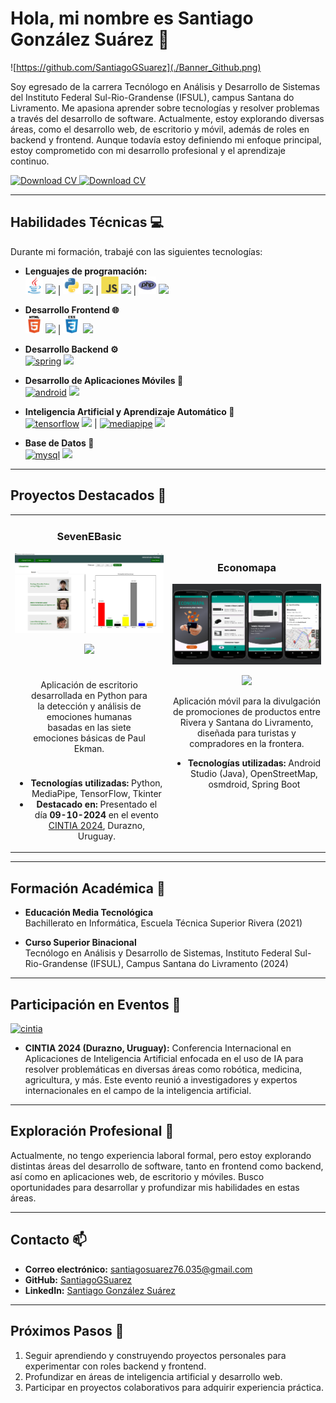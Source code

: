 # Hola, mi nombre es Santiago González Suárez 👋

![https://github.com/SantiagoGSuarez](./Banner_Github.png)

Soy egresado de la carrera Tecnólogo en Análisis y Desarrollo de Sistemas del Instituto Federal Sul-Rio-Grandense (IFSUL), campus Santana do Livramento. Me apasiona aprender sobre tecnologías y resolver problemas a través del desarrollo de software. Actualmente, estoy explorando diversas áreas, como el desarrollo web, de escritorio y móvil, además de roles en backend y frontend. Aunque todavía estoy definiendo mi enfoque principal, estoy comprometido con mi desarrollo profesional y el aprendizaje continuo.

<a href="https://raw.githubusercontent.com/SantiagoGSuarez/SantiagoGSuarez/main/Doc/CV-Santiago.pdf" target="_blank">
  <img src="https://custom-icon-badges.demolab.com/badge/-Download_CV-blue?style=for-the-badge&logo=download&logoColor=white" alt="Download CV">
</a>

<a href="https://github.com/SantiagoGSuarez/SantiagoGSuarez/raw/main/Doc/CV-Santiago.pdf" target="_blank">
  <img src="https://custom-icon-badges.demolab.com/badge/-Download_CV-blue?style=for-the-badge&logo=download&logoColor=white" alt="Download CV">
</a>


---

## Habilidades Técnicas 💻

Durante mi formación, trabajé con las siguientes tecnologías:

- **Lenguajes de programación:**  
  <a target="_blank" href="https://raw.githubusercontent.com/devicons/devicon/master/icons/java/java-original.svg" style="display: inline-block;"><img src="https://raw.githubusercontent.com/devicons/devicon/master/icons/java/java-original.svg" alt="java" width="28" height="28" /></a> <img src="https://img.shields.io/badge/-Java-red?style=for-the-badge&color=ea2d2e"> | <a target="_blank" href="https://raw.githubusercontent.com/devicons/devicon/master/icons/python/python-original.svg" style="display: inline-block;"><img src="https://raw.githubusercontent.com/devicons/devicon/master/icons/python/python-original.svg" alt="python" width="28" height="28" /></a> <img src="https://img.shields.io/badge/-python-blue?style=for-the-badge&color=ffd845"> | <a target="_blank" href="https://raw.githubusercontent.com/devicons/devicon/master/icons/javascript/javascript-original.svg" style="display: inline-block;"><img src="https://raw.githubusercontent.com/devicons/devicon/master/icons/javascript/javascript-original.svg" alt="javascript" width="28" height="28" /></a> <img src="https://img.shields.io/badge/-JavaScript-black?style=for-the-badge&color=323330"> | <a target="_blank" href="https://raw.githubusercontent.com/devicons/devicon/master/icons/php/php-original.svg" style="display: inline-block;"><img src="https://raw.githubusercontent.com/devicons/devicon/master/icons/php/php-original.svg" alt="php" width="28" height="28" /></a> <img src="https://img.shields.io/badge/-PHP-blue?style=for-the-badge&color=777bb3">

- **Desarrollo Frontend 🌐**  
  <a target="_blank" href="https://raw.githubusercontent.com/devicons/devicon/master/icons/html5/html5-original-wordmark.svg" style="display: inline-block;"><img src="https://raw.githubusercontent.com/devicons/devicon/master/icons/html5/html5-original-wordmark.svg" alt="html5" width="28" height="28" /></a> <img src="https://img.shields.io/badge/-HTML-orange?style=for-the-badge&color=e44d26"> | <a target="_blank" href="https://raw.githubusercontent.com/devicons/devicon/master/icons/css3/css3-original-wordmark.svg" style="display: inline-block;"><img src="https://raw.githubusercontent.com/devicons/devicon/master/icons/css3/css3-original-wordmark.svg" alt="css3" width="28" height="28" /></a> <img src="https://img.shields.io/badge/-CSS-blue?style=for-the-badge&color=1590b6">

- **Desarrollo Backend ⚙️**  
  <a target="_blank" href="https://www.vectorlogo.zone/logos/springio/springio-icon.svg" style="display: inline-block;"><img src="https://www.vectorlogo.zone/logos/springio/springio-icon.svg" alt="spring" width="22" height="22" /></a> <img src="https://img.shields.io/badge/-Spring%20Boot%20(Creaci%C3%B3n%20de%20APIs%20REST)-green?style=for-the-badge&color=77bc1f">

- **Desarrollo de Aplicaciones Móviles 📱**  
  <a target="_blank" href="https://cdn.jsdelivr.net/gh/devicons/devicon@latest/icons/androidstudio/androidstudio-original.svg" style="display: inline-block;"><img src="https://cdn.jsdelivr.net/gh/devicons/devicon@latest/icons/androidstudio/androidstudio-original.svg" alt="android" width="25" height="25" /></a> <img src="https://img.shields.io/badge/-Android Studio (Java)-blue?style=for-the-badge&color=4285f4">

- **Inteligencia Artificial y Aprendizaje Automático 🤖**  
  <a target="_blank" href="https://www.vectorlogo.zone/logos/tensorflow/tensorflow-icon.svg" style="display: inline-block;"><img src="https://www.vectorlogo.zone/logos/tensorflow/tensorflow-icon.svg" alt="tensorflow" width="25" height="25" /></a> <img src="https://img.shields.io/badge/-TensorFlow-orange?style=for-the-badge&color=ff6f00"> | <a target="_blank" href="https://viz.mediapipe.dev/logo.png" style="display: inline-block;"><img src="https://viz.mediapipe.dev/logo.png" alt="mediapipe" width="28" height="28" /></a> <img src="https://img.shields.io/badge/-MediaPipe-blue?style=for-the-badge&color=0097A7">

- **Base de Datos 💾**  
  <a target="_blank" href="https://cdn.jsdelivr.net/gh/devicons/devicon@latest/icons/mysql/mysql-original.svg" style="display: inline-block;"><img src="https://cdn.jsdelivr.net/gh/devicons/devicon@latest/icons/mysql/mysql-original.svg" alt="mysql" width="22" height="22" /></a> <img src="https://img.shields.io/badge/-MySQL-blue?style=for-the-badge&color=00618a">
---

## Proyectos Destacados 🚀

<table>
  <tr>
    <!-- Columna para SevenEBasic -->
    <td width="50%">
      <h3 align="center">SevenEBasic</h3>
      <div align="center">
        <a href="SevenEBasic/pantalla%20principal.PNG" target="_blank"><img src="SevenEBasic/pantalla%20principal.PNG" alt="Pantalla Principal" width="350"></a>
        <p>
          <a href="https://github.com/SantiagoGSuarez/SevenEBasic" target="_blank">
            <img src="https://img.shields.io/badge/C%C3%93DIGO-00A36C?style=for-the-badge&logo=github&logoColor=black">
          </a>
        </p>
        <p style="padding: 10%;">
          Aplicación de escritorio desarrollada en Python para la detección y análisis de emociones humanas basadas en las siete emociones básicas de Paul Ekman.
        </p>
        <ul>
          <li><b>Tecnologías utilizadas:</b> Python, MediaPipe, TensorFlow, Tkinter</li>
          <li><b>Destacado en:</b> Presentado el día <b>09-10-2024</b> en el evento 
          <a href="https://sites.google.com/view/cintia-aria/2024/presentaciones?authuser=0">CINTIA 2024</a>, Durazno, Uruguay.</li>
        </ul>
      </div>
    </td>

  <!-- Columna para Economapa -->
  <td width="50%">
      <h3 align="center">Economapa</h3>
      <div align="center">
        <a href="Economapa/Economapa.png" target="_blank"><img src="Economapa/Economapa.png" alt="Economapa" width="350"></a>
        <p>
          <a href="https://github.com/SantiagoGSuarez/Economapa" target="_blank">
            <img src="https://img.shields.io/badge/C%C3%93DIGO-009688?style=for-the-badge&logo=github&logoColor=black">
          </a>
        </p>
        <p>
          Aplicación móvil para la divulgación de promociones de productos entre Rivera y Santana do Livramento, diseñada para turistas y compradores en la frontera.
        </p>
        <ul>
          <li><b>Tecnologías utilizadas:</b> Android Studio (Java), OpenStreetMap, osmdroid, Spring Boot</li>
          <br />
          <br />
        </ul>
      </div>
    </td>
  </tr>
</table>

---

## Formación Académica 📘

- **Educación Media Tecnológica**  
  Bachillerato en Informática, Escuela Técnica Superior Rivera (2021)

- **Curso Superior Binacional**  
  Tecnólogo en Análisis y Desarrollo de Sistemas, Instituto Federal Sul-Rio-Grandense (IFSUL), Campus Santana do Livramento (2024)

---

## Participación en Eventos 🌟

<a target="_blank" href="https://ci3.googleusercontent.com/mail-sig/AIorK4yNMF10Dk-ay2Tl63MM_K8BhbJePB1-dSd663K7eGwzpmNdIjoRU3cIKHhrUHZ28aEXJ2isyzykrXXN" style="display: inline-block; "><img src="https://ci3.googleusercontent.com/mail-sig/AIorK4yNMF10Dk-ay2Tl63MM_K8BhbJePB1-dSd663K7eGwzpmNdIjoRU3cIKHhrUHZ28aEXJ2isyzykrXXN" alt="cintia" width="150" height="50" /></a>
- **CINTIA 2024 (Durazno, Uruguay):**
  Conferencia Internacional en Aplicaciones de Inteligencia Artificial enfocada en el uso de IA para resolver problemáticas en diversas áreas como robótica, medicina, agricultura, y más. Este evento reunió a investigadores y expertos internacionales en el campo de la inteligencia artificial.

---

## Exploración Profesional 🤔

Actualmente, no tengo experiencia laboral formal, pero estoy explorando distintas áreas del desarrollo de software, tanto en frontend como backend, así como en aplicaciones web, de escritorio y móviles. Busco oportunidades para desarrollar y profundizar mis habilidades en estas áreas.

---

## Contacto 📫

- **Correo electrónico:** santiagosuarez76.035@gmail.com 
- **GitHub:** [SantiagoGSuarez](https://github.com/SantiagoGSuarez)  
- **LinkedIn:** [Santiago González Suárez](https://linkedin.com/in/santiago-gonzález-suárez)  

---

## Próximos Pasos 🚧

1. Seguir aprendiendo y construyendo proyectos personales para experimentar con roles backend y frontend.  
2. Profundizar en áreas de inteligencia artificial y desarrollo web.  
3. Participar en proyectos colaborativos para adquirir experiencia práctica.  
